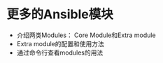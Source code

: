 # 更多的Ansible模块

 - 介绍两类Modules： Core Module和Extra module
 - Extra module的配置和使用方法
 - 通过命令行查看modules的用法



